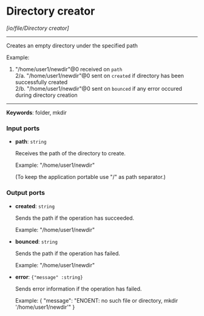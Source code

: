 # Directory creator

_[io/file/Directory creator]_

---

Creates an empty directory under the specified path  
  
Example:  
1. "/home/user1/newdir"@0 received on `path`  
2/a. "/home/user1/newdir"@0 sent on `created` if directory has been successfully created  
2/b. "/home/user1/newdir"@0 sent on `bounced` if any error occured during directory creation  

---

__Keywords__: folder, mkdir

### Input ports

* __path__: ` string `

    Receives the path of the  directory to create.
    
    Example:
    "/home/user1/newdir"
    
    (To keep the application portable use "/" as path separator.)

### Output ports

* __created__: ` string `

    Sends the path if the operation has succeeded.
    
    Example:
    "/home/user1/newdir"
    
    


* __bounced__: ` string `

    Sends the path if the operation has failed.
    
    Example:
    "/home/user1/newdir"


* __error__: ` {"message" :string} `

    Sends error information if the operation has failed.
    
    Example: 
    {
      "message": "ENOENT: no such file or directory, mkdir '/home/user1/newdir'"
    }

